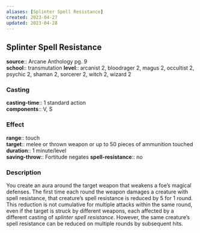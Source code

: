 ```yaml
---
aliases: [Splinter Spell Resistance]
created: 2023-04-27
updated: 2023-04-28
---
```


## Splinter Spell Resistance

**source**:: Arcane Anthology pg. 9  
**school**:: transmutation
**level**:: arcanist 2, bloodrager 2, magus 2, occultist 2, psychic 2, shaman 2, sorcerer 2, witch 2, wizard 2

### Casting

**casting-time**:: 1 standard action  
**components**:: V, S

### Effect

**range**:: touch  
**target**:: melee or thrown weapon or up to 50 pieces of ammunition touched  
**duration**:: 1 minute/level  
**saving-throw**:: Fortitude negates
**spell-resistance**:: no

### Description

You create an aura around the target weapon that weakens a foe’s magical defenses. The first time each round the weapon damages a creature with spell resistance, that creature’s spell resistance is reduced by 5 for 1 round. This reduction is not cumulative for multiple attacks within the same round, even if the target is struck by different weapons, each affected by a different casting of *splinter spell resistance*. However, the same creature’s spell resistance can be reduced on multiple rounds by subsequent hits.
